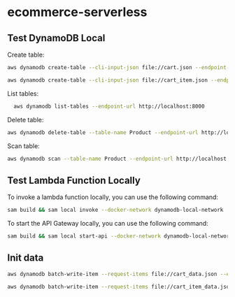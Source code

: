 # ecommerce-serverless

## Test DynamoDB Local

Create table:
```bash
aws dynamodb create-table --cli-input-json file://cart.json --endpoint-url http://localhost:8000
```

```bash
aws dynamodb create-table --cli-input-json file://cart_item.json --endpoint-url http://localhost:8000
```

List tables:
```bash
  aws dynamodb list-tables --endpoint-url http://localhost:8000
```

Delete table:
```bash
aws dynamodb delete-table --table-name Product --endpoint-url http://localhost:8000
```

Scan table:
```bash
aws dynamodb scan --table-name Product --endpoint-url http://localhost:8000
```

## Test Lambda Function Locally
To invoke a lambda function locally, you can use the following command:
```bash
sam build && sam local invoke --docker-network dynamodb-local-network
```
To start the API Gateway locally, you can use the following command:
```bash
sam build && sam local start-api --docker-network dynamodb-local-network --port 9000
```

## Init data

```bash
aws dynamodb batch-write-item --request-items file://cart_data.json --endpoint-url http://localhost:8000
```

```bash
aws dynamodb batch-write-item --request-items file://cart_item_data.json --endpoint-url http://localhost:8000
```